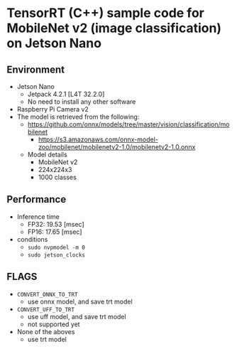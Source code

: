 # TensorRT (C++) sample code for MobileNet v2 (image classification) on Jetson Nano

## Environment
- Jetson Nano
	- Jetpack 4.2.1 [L4T 32.2.0]
	- No need to install any other software
- Raspberry Pi Camera v2
- The model is retrieved from the following:
	- https://github.com/onnx/models/tree/master/vision/classification/mobilenet
		- https://s3.amazonaws.com/onnx-model-zoo/mobilenet/mobilenetv2-1.0/mobilenetv2-1.0.onnx
	- Model details
		- MobileNet v2
		- 224x224x3
		- 1000 classes

## Performance
- Inference time
	- FP32: 19.53 [msec]
	- FP16: 17.65 [msec]
- conditions
	- `sudo nvpmodel -m 0`
	- `sudo jetson_clocks`

## FLAGS
- `CONVERT_ONNX_TO_TRT`
	- use onnx model, and save trt model
- `CONVERT_UFF_TO_TRT`
	- use uff model, and save trt model
	- not supported yet
- None of the aboves
	- use trt model
